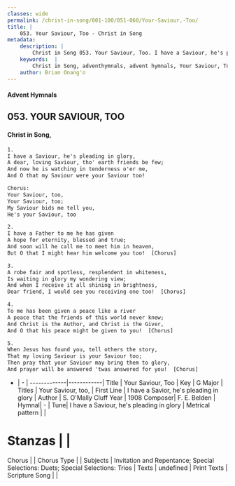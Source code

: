 ```yaml
---
classes: wide
permalink: /christ-in-song/001-100/051-060/Your-Saviour,-Too/
title: |
    053. Your Saviour, Too - Christ in Song
metadata:
    description: |
        Christ in Song 053. Your Saviour, Too. I have a Saviour, he's pleading in glory, A dear, loving Saviour, tho' earth friends be few; And now he is watching in tenderness o'er me, And O that my Saviour were your Saviour too! Chorus: Your Saviour, too, Your Saviour, too; My Saviour bids me tell you, He's your Saviour, too
    keywords:  |
        Christ in Song, adventhymnals, advent hymnals, Your Saviour, Too, I have a Savior, he's pleading in glory. Your Saviour, too,
    author: Brian Onang'o
---
```


#### Advent Hymnals
## 053. YOUR SAVIOUR, TOO
####  Christ in Song,

```txt
1.
I have a Saviour, he's pleading in glory,
A dear, loving Saviour, tho' earth friends be few;
And now he is watching in tenderness o'er me,
And O that my Saviour were your Saviour too!

Chorus:
Your Saviour, too,
Your Saviour, too;
My Saviour bids me tell you,
He's your Saviour, too

2.
I have a Father to me he has given
A hope for eternity, blessed and true;
And soon will he call me to meet him in heaven,
But O that I might hear him welcome you too!  [Chorus]

3.
A robe fair and spotless, resplendent in whiteness,
Is waiting in glory my wondering view;
And when I receive it all shining in brightness,
Dear friend, I would see you receiving one too!  [Chorus]

4.
To me has been given a peace like a river
A peace that the friends of this world never knew;
And Christ is the Author, and Christ is the Giver,
And O that his peace might be given to you!  [Chorus]

5.
When Jesus has found you, tell others the story,
That my loving Saviour is your Saviour too;
Then pray that your Saviour may bring them to glory,
And prayer will be answered 'twas answered for you!  [Chorus]

```

- |   -  |
-------------|------------|
Title | Your Saviour, Too |
Key | G Major |
Titles | Your Saviour, too, |
First Line | I have a Savior, he's pleading in glory |
Author | S. O'Mally Cluff
Year | 1908
Composer| F. E. Belden |
Hymnal|  - |
Tune| I have a Saviour, he's pleading in glory |
Metrical pattern | |
# Stanzas |  |
Chorus |  |
Chorus Type |  |
Subjects | Invitation and Repentance; Special Selections: Duets; Special Selections: Trios |
Texts | undefined |
Print Texts | 
Scripture Song |  |
    
